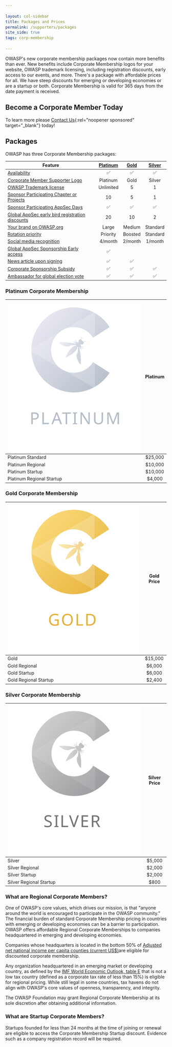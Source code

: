 ```yaml
---

layout: col-sidebar
title: Packages and Prices
permalink: /supporters/packages
site_side: true
tags: corp-membership

---
```


OWASP's new corporate membership packages now contain more benefits than ever. New benefits include Corporate Membership logos for your website, OWASP trademark licensing, including registration discounts, early access to our events, and more. There's a package with affordable prices for all. We have steep discounts for emerging or developing economies or are a startup or both. Corporate Membership is valid for 365 days from the date payment is received. 

## Become a Corporate Member Today

To learn more please [Contact Us](https://owasporg.atlassian.net/servicedesk/customer/portal/7/group/18/create/72){:rel="noopener sponsored" target="_blank"} today!

## Packages

OWASP has three Corporate Membership packages:

| Feature                                                                                                                       | [Platinum](#platinum-corporate-membership) | [Gold](#gold-corporate-membership) | [Silver](#silver-corporate-membership) |
| ----------------------------------------------------------------------------------------------------------------------------- | :----------------------------------------: | :--------------------------------: | :------------------------------------: |
| [Availability](/supporters/benefits#packages-available-to-all)                                                                |                     ✅                      |                 ✅                  |                   ✅                    |
| [Corporate Member Supporter Logo](/supporters/benefits#corporate-member-logo)                                                 |                  Platinum                  |                Gold                |                 Silver                 |
| [OWASP Trademark license](/supporters/benefits#owasp-trademark-license)                                                       |                 Unlimited                  |                 5                  |                   1                    |
| [Sponsor Participating Chapter or Projects](/supporters/benefits#corporate-sponsorship-of-participating-projects-or-chapters) |                     10                     |                 5                  |                   1                    |
| [Sponsor Participating AppSec Days](/supporters/benefits#corporate-sponsorship-of-participating-appsec-days-events)           |                     ✅                      |                 ✅                  |                   ✅                    |
| [Global AppSec early bird registration discounts](/supporters/benefits#early-bird-global-appsec-registrations)                |                     20                     |                 10                 |                   2                    |
| [Your brand on OWASP.org](/supporters/benefits#your-logo-on-owasporg)                                                         |                   Large                    |               Medium               |                Standard                |
| [Rotation priority](/supporters/benefits#rotation-priority)                                                                   |                  Priority                  |              Boosted               |                Standard                |
| [Social media recognition](/supporters/benefits#social-media-recognition)                                                     |                  4/month                   |              2/month               |                1/month                 |
| [Global AppSec Sponsorship Early access](/supporters/benefits#early-access-to-global-appsec-sponsorship)                      |                     ✅                      |                                    |                                        |
| [News article upon signing](/supporters/benefits#news-article-upon-signing)                                                   |                     ✅                      |                 ✅                  |                                        |
| [Corporate Sponsorship Subsidy](/supporters/benefits#global-appsec-corporate-event-sponsorship-subsidy)                       |                     ✅                      |                 ✅                  |                   ✅                    |
| [Ambassador for global election vote](/supporters/benefits#ambassador-for-owasp-board-of-directors-election-vote)             |                     ✅                      |                 ✅                  |                   ✅                    |

### Platinum Corporate Membership

| ![Platinum](/assets/images/corp-membership-icons/OWASP_Tier_Platinum.svg) | Platinum |
| ------------------------------------------------------------------------- | :------: |
| Platinum Standard                                                         | \$25,000 |
| Platinum Regional                                                         | \$10,000 |
| Platinum Startup                                                          | \$10,000 |
| Platinum Regional Startup                                                 | \$4,000  |

### Gold Corporate Membership

| ![Gold](/assets/images/corp-membership-icons/OWASP_Tier_icons_Gold.svg) | Gold Price |
| ----------------------------------------------------------------------- | :--------: |
| Gold                                                                    |  \$15,000  |
| Gold Regional                                                           |  \$6,000   |
| Gold Startup                                                            |  \$6,000   |
| Gold Regional Startup                                                   |  \$2,400   |

### Silver Corporate Membership

| ![Silver](/assets/images/corp-membership-icons/OWASP_Tier_icons_Silver.svg) | Silver Price |
| --------------------------------------------------------------------------- | :----------: |
| Silver                                                                      |   \$5,000    |
| Silver Regional                                                             |   \$2,000    |
| Silver Startup                                                              |   \$2,000    |
| Silver Regional Startup                                                     |    \$800     |

### What are Regional Corporate Members?

One of OWASP's core values, which drives our mission, is that "anyone around the world is encouraged to participate in the OWASP community." The financial burden of standard Corporate Membership pricing in countries with emerging or developing economies can be a barrier to participation. OWASP offers affordable Regional Corporate Memberships to companies headquartered in emerging and developing economies.

Companies whose headquarters is located in the bottom 50% of [Adjusted net national income per capita counties (current US$)](https://data.worldbank.org/indicator/NY.ADJ.NNTY.PC.CD)are eligible for discounted corporate membership.

Any organization headquartered in an emerging market or developing country, as defined by the [IMF World Economic Outlook, table E](https://data.worldbank.org/indicator/NY.ADJ.NNTY.PC.CD) that is not a low tax country (defined as a corporate tax rate of less than 15%) is eligible for regional pricing. While still legal in some countries, tax havens do not align with OWASP's core values of openness, transparency, and integrity.

The OWASP Foundation may grant Regional Corporate Membership at its sole discretion after obtaining additional information.

### What are Startup Corporate Members?

Startups founded for less than 24 months at the time of joining or renewal are eligible to access the Corporate Membership Startup discount. Evidence such as a company registration record will be required.
